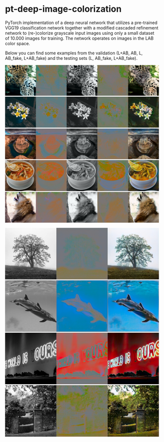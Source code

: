 # pt-deep-image-colorization

PyTorch implementation of a deep neural network that utilizes a pre-trained VGG19 classification network together with a modified cascaded refinement network to (re-)colorize grayscale input images using only a small dataset of 10.000 images for training. The network operates on images in the LAB color space.
 
 Below you can find some examples from the validation (L+AB, AB, L, AB_fake, L+AB_fake) and the testing sets (L, AB_fake, L+AB_fake).
 
![example_0](logs/exp_layernorm/validation/images/25/3.png)
![example_1](logs/exp_layernorm/validation/images/25/20.png)
![example_2](logs/exp_layernorm/validation/images/25/21.png)
![example_3](logs/exp_layernorm/validation/images/25/25.png)
![example_4](logs/exp_layernorm/validation/images/25/10.png)

![example_5](examples/1.png)
![example_6](examples/18.png)
![example_7](examples/73.png)
![example_8](examples/23.png)


